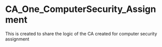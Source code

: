 # CA_One_ComputerSecurity_Assignment
 This is created to  share the logic of the CA created for computer security assignment
